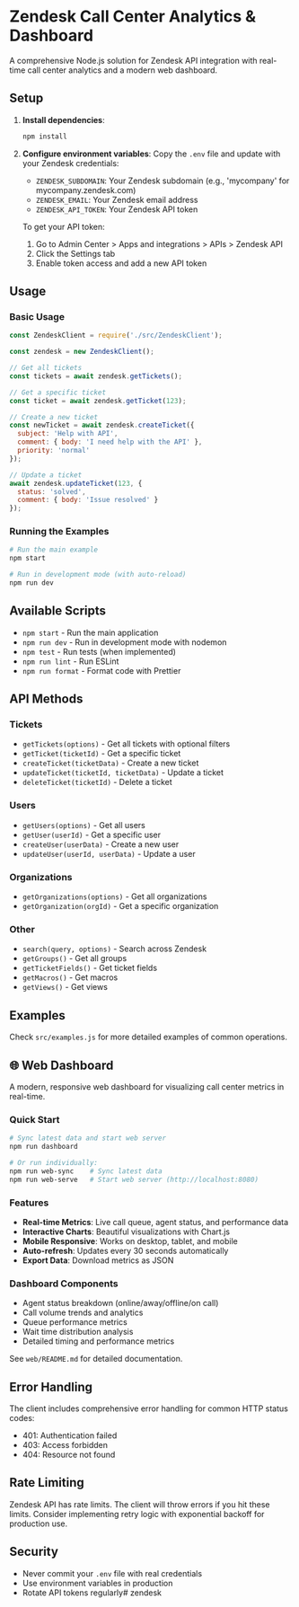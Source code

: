 # Zendesk Call Center Analytics & Dashboard

A comprehensive Node.js solution for Zendesk API integration with real-time call center analytics and a modern web dashboard.

## Setup

1. **Install dependencies**:
   ```bash
   npm install
   ```

2. **Configure environment variables**:
   Copy the `.env` file and update with your Zendesk credentials:
   - `ZENDESK_SUBDOMAIN`: Your Zendesk subdomain (e.g., 'mycompany' for mycompany.zendesk.com)
   - `ZENDESK_EMAIL`: Your Zendesk email address
   - `ZENDESK_API_TOKEN`: Your Zendesk API token

   To get your API token:
   1. Go to Admin Center > Apps and integrations > APIs > Zendesk API
   2. Click the Settings tab
   3. Enable token access and add a new API token

## Usage

### Basic Usage

```javascript
const ZendeskClient = require('./src/ZendeskClient');

const zendesk = new ZendeskClient();

// Get all tickets
const tickets = await zendesk.getTickets();

// Get a specific ticket
const ticket = await zendesk.getTicket(123);

// Create a new ticket
const newTicket = await zendesk.createTicket({
  subject: 'Help with API',
  comment: { body: 'I need help with the API' },
  priority: 'normal'
});

// Update a ticket
await zendesk.updateTicket(123, {
  status: 'solved',
  comment: { body: 'Issue resolved' }
});
```

### Running the Examples

```bash
# Run the main example
npm start

# Run in development mode (with auto-reload)
npm run dev
```

## Available Scripts

- `npm start` - Run the main application
- `npm run dev` - Run in development mode with nodemon
- `npm test` - Run tests (when implemented)
- `npm run lint` - Run ESLint
- `npm run format` - Format code with Prettier

## API Methods

### Tickets
- `getTickets(options)` - Get all tickets with optional filters
- `getTicket(ticketId)` - Get a specific ticket
- `createTicket(ticketData)` - Create a new ticket
- `updateTicket(ticketId, ticketData)` - Update a ticket
- `deleteTicket(ticketId)` - Delete a ticket

### Users
- `getUsers(options)` - Get all users
- `getUser(userId)` - Get a specific user
- `createUser(userData)` - Create a new user
- `updateUser(userId, userData)` - Update a user

### Organizations
- `getOrganizations(options)` - Get all organizations
- `getOrganization(orgId)` - Get a specific organization

### Other
- `search(query, options)` - Search across Zendesk
- `getGroups()` - Get all groups
- `getTicketFields()` - Get ticket fields
- `getMacros()` - Get macros
- `getViews()` - Get views

## Examples

Check `src/examples.js` for more detailed examples of common operations.

## 🌐 Web Dashboard

A modern, responsive web dashboard for visualizing call center metrics in real-time.

### Quick Start
```bash
# Sync latest data and start web server
npm run dashboard

# Or run individually:
npm run web-sync    # Sync latest data
npm run web-serve   # Start web server (http://localhost:8080)
```

### Features
- **Real-time Metrics**: Live call queue, agent status, and performance data
- **Interactive Charts**: Beautiful visualizations with Chart.js
- **Mobile Responsive**: Works on desktop, tablet, and mobile
- **Auto-refresh**: Updates every 30 seconds automatically
- **Export Data**: Download metrics as JSON

### Dashboard Components
- Agent status breakdown (online/away/offline/on call)
- Call volume trends and analytics
- Queue performance metrics
- Wait time distribution analysis
- Detailed timing and performance metrics

See `web/README.md` for detailed documentation.

## Error Handling

The client includes comprehensive error handling for common HTTP status codes:
- 401: Authentication failed
- 403: Access forbidden
- 404: Resource not found

## Rate Limiting

Zendesk API has rate limits. The client will throw errors if you hit these limits. Consider implementing retry logic with exponential backoff for production use.

## Security

- Never commit your `.env` file with real credentials
- Use environment variables in production
- Rotate API tokens regularly# zendesk
